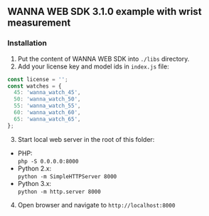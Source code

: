 ## WANNA WEB SDK 3.1.0 example with wrist measurement

### Installation

1. Put the content of WANNA WEB SDK into `./libs` directory.
2. Add your license key and model ids in `index.js` file:
```js
const license = '';
const watches = {
  45: 'wanna_watch_45',
  50: 'wanna_watch_50',
  55: 'wanna_watch_55',
  60: 'wanna_watch_60',
  65: 'wanna_watch_65',
};
```

3. Start local web server in the root of this folder:
* PHP:<br />
  `php -S 0.0.0.0:8000`
* Python 2.x:<br />
  `python -m SimpleHTTPServer 8000`
* Python 3.x:<br />
  `python -m http.server 8000`
4. Open browser and navigate to `http://localhost:8000`
